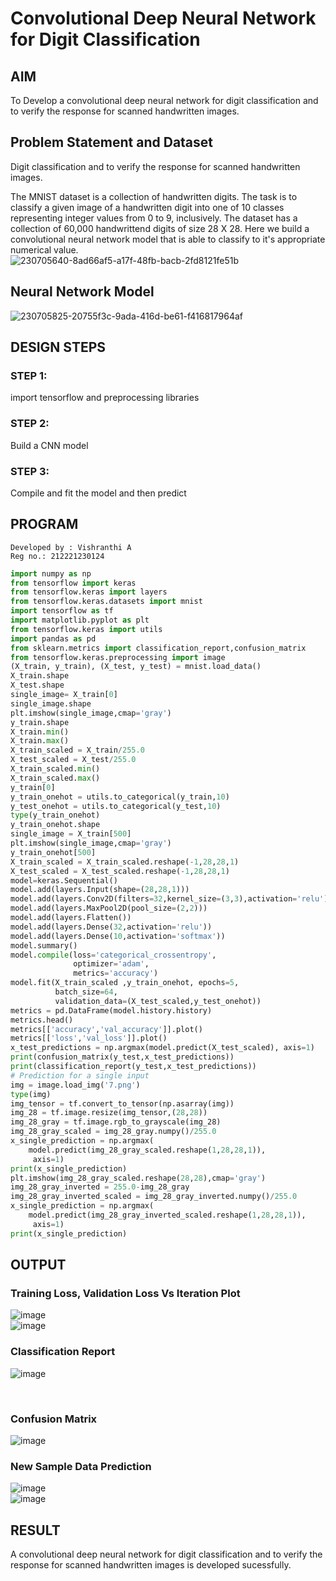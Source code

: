 # Convolutional Deep Neural Network for Digit Classification

## AIM

To Develop a convolutional deep neural network for digit classification and to verify the response for scanned handwritten images.

## Problem Statement and Dataset
Digit classification and to verify the response for scanned handwritten images.

The MNIST dataset is a collection of handwritten digits. The task is to classify a given image of a handwritten digit into one of 10 classes representing integer values from 0 to 9, inclusively. The dataset has a collection of 60,000 handwrittend digits of size 28 X 28. Here we build a convolutional neural network model that is able to classify to it's appropriate numerical value.
<br>
![230705640-8ad66af5-a17f-48fb-bacb-2fd8121fe51b](https://user-images.githubusercontent.com/93427278/230726342-18ce57e0-6048-4702-b8db-b7159c95fe59.png)
<br>
## Neural Network Model
![230705825-20755f3c-9ada-416d-be61-f416817964af](https://user-images.githubusercontent.com/93427278/230725435-9d05144a-0bde-48c3-90b2-c8f909c32ff9.png)


## DESIGN STEPS

### STEP 1:
import tensorflow and preprocessing libraries
### STEP 2:
Build a CNN model
### STEP 3:
Compile and fit the model and then predict

## PROGRAM
```
Developed by : Vishranthi A
Reg no.: 212221230124
```
```python
import numpy as np
from tensorflow import keras
from tensorflow.keras import layers
from tensorflow.keras.datasets import mnist
import tensorflow as tf
import matplotlib.pyplot as plt
from tensorflow.keras import utils
import pandas as pd
from sklearn.metrics import classification_report,confusion_matrix
from tensorflow.keras.preprocessing import image
(X_train, y_train), (X_test, y_test) = mnist.load_data()
X_train.shape
X_test.shape
single_image= X_train[0]
single_image.shape
plt.imshow(single_image,cmap='gray')
y_train.shape
X_train.min()
X_train.max()
X_train_scaled = X_train/255.0
X_test_scaled = X_test/255.0
X_train_scaled.min()
X_train_scaled.max()
y_train[0]
y_train_onehot = utils.to_categorical(y_train,10)
y_test_onehot = utils.to_categorical(y_test,10)
type(y_train_onehot)
y_train_onehot.shape
single_image = X_train[500]
plt.imshow(single_image,cmap='gray')
y_train_onehot[500]
X_train_scaled = X_train_scaled.reshape(-1,28,28,1)
X_test_scaled = X_test_scaled.reshape(-1,28,28,1)
model=keras.Sequential()
model.add(layers.Input(shape=(28,28,1)))
model.add(layers.Conv2D(filters=32,kernel_size=(3,3),activation='relu'))
model.add(layers.MaxPool2D(pool_size=(2,2)))
model.add(layers.Flatten())
model.add(layers.Dense(32,activation='relu'))
model.add(layers.Dense(10,activation='softmax'))
model.summary()
model.compile(loss='categorical_crossentropy',
              optimizer='adam',
              metrics='accuracy')
model.fit(X_train_scaled ,y_train_onehot, epochs=5,
          batch_size=64, 
          validation_data=(X_test_scaled,y_test_onehot))
metrics = pd.DataFrame(model.history.history)
metrics.head()
metrics[['accuracy','val_accuracy']].plot()
metrics[['loss','val_loss']].plot()
x_test_predictions = np.argmax(model.predict(X_test_scaled), axis=1)
print(confusion_matrix(y_test,x_test_predictions))
print(classification_report(y_test,x_test_predictions))
# Prediction for a single input
img = image.load_img('7.png')
type(img)
img_tensor = tf.convert_to_tensor(np.asarray(img))
img_28 = tf.image.resize(img_tensor,(28,28))
img_28_gray = tf.image.rgb_to_grayscale(img_28)
img_28_gray_scaled = img_28_gray.numpy()/255.0
x_single_prediction = np.argmax(
    model.predict(img_28_gray_scaled.reshape(1,28,28,1)),
     axis=1)
print(x_single_prediction)
plt.imshow(img_28_gray_scaled.reshape(28,28),cmap='gray')
img_28_gray_inverted = 255.0-img_28_gray
img_28_gray_inverted_scaled = img_28_gray_inverted.numpy()/255.0
x_single_prediction = np.argmax(
    model.predict(img_28_gray_inverted_scaled.reshape(1,28,28,1)),
     axis=1)
print(x_single_prediction)
```
## OUTPUT

### Training Loss, Validation Loss Vs Iteration Plot
![image](https://user-images.githubusercontent.com/93427278/230725998-e3c1b847-d32c-4fbb-81a2-a3effe31a5a7.png)
<br>
![image](https://user-images.githubusercontent.com/93427278/230726017-93a7f949-9a2e-4a86-ada3-d845260b9d82.png)
<br>

### Classification Report

![image](https://user-images.githubusercontent.com/93427278/230726093-2b05deb4-fc69-44e8-9baa-8ea1e72cb201.png)

<br>

### Confusion Matrix

![image](https://user-images.githubusercontent.com/93427278/230726062-ef2a94c4-e87c-4e40-8263-8db9428ebd80.png)
<br>

### New Sample Data Prediction
![image](https://user-images.githubusercontent.com/93427278/230726159-fe6608cb-f827-456e-80c5-6a6f60dc93b8.png)
<br>
![image](https://user-images.githubusercontent.com/93427278/230726182-e81dbd42-ddfa-4a92-83cc-fcac895e36e0.png)


## RESULT
A convolutional deep neural network for digit classification and to verify the response for scanned handwritten images is developed sucessfully.
